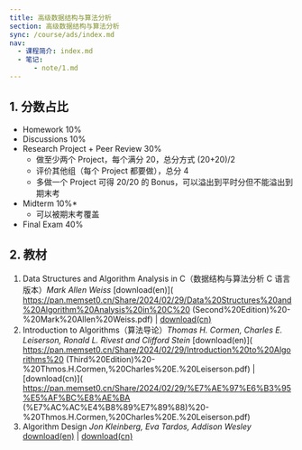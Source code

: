 ```yaml
---
title: 高级数据结构与算法分析
section: 高级数据结构与算法分析
sync: /course/ads/index.md
nav:
  - 课程简介: index.md
  - 笔记:
      - note/1.md
---
```


## 1. 分数占比

- Homework 10%
- Discussions 10%
- Research Project + Peer Review 30%
	- 做至少两个 Project，每个满分 20，总分方式 (20+20)/2
	- 评价其他组（每个 Project 都要做），总分 4
	- 多做一个 Project 可得 20/20 的 Bonus，可以溢出到平时分但不能溢出到期末考
- Midterm 10%*
	- 可以被期末考覆盖
- Final Exam 40%


## 2. 教材

1. Data Structures and Algorithm Analysis in C（数据结构与算法分析 C 语言版本）*Mark Allen Weiss* [download(en)]( https://pan.memset0.cn/Share/2024/02/29/Data%20Structures%20and%20Algorithm%20Analysis%20in%20C%20 (Second%20Edition)%20-%20Mark%20Allen%20Weiss.pdf) | [download(cn)](https://pan.memset0.cn/Share/2024/02/29/%E6%95%B0%E6%8D%AE%E7%BB%93%E6%9E%84%E4%B8%8E%E7%AE%97%E6%B3%95%E5%88%86%E6%9E%90(C%E8%AF%AD%E8%A8%80%E6%8F%8F%E8%BF%B0,%E7%AC%AC%E4%BA%8C%E7%89%88)%20-%20Mark%20Allen%20Weiss%20-%20%E6%9C%BA%E6%A2%B0%E5%B7%A5%E4%B8%9A%E5%87%BA%E7%89%88%E7%A4%BE.pdf)
2. Introduction to Algorithms（算法导论）*Thomas H. Cormen, Charles E. Leiserson, Ronald L. Rivest and Clifford Stein* [download(en)]( https://pan.memset0.cn/Share/2024/02/29/Introduction%20to%20Algorithms%20 (Third%20Edition)%20-%20Thmos.H.Cormen,%20Charles%20E.%20Leiserson.pdf) | [download(cn)]( https://pan.memset0.cn/Share/2024/02/29/%E7%AE%97%E6%B3%95%E5%AF%BC%E8%AE%BA (%E7%AC%AC%E4%B8%89%E7%89%88)%20-%20Thmos.H.Cormen,%20Charles%20E.%20Leiserson.pdf)
3. Algorithm Design *Jon Kleinberg, Eva Tardos, Addison Wesley* [download(en)](https://pan.memset0.cn/Share/2024/02/29/Algorithm%20design%20-%20Jon%20Kleinberg,%20%C3%89va%20Tardos.pdf) | [download(cn)](https://pan.memset0.cn/Share/2024/02/29/%E7%AE%97%E6%B3%95%E8%AE%BE%E8%AE%A1%20-%20Jon%20Kleinberg%20%C3%89va%20Tardos.pdf)
